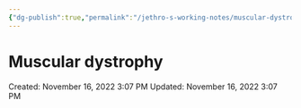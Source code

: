 ```yaml
---
{"dg-publish":true,"permalink":"/jethro-s-working-notes/muscular-dystrophy/","dgPassFrontmatter":true}
---
```



# Muscular dystrophy

Created: November 16, 2022 3:07 PM
Updated: November 16, 2022 3:07 PM